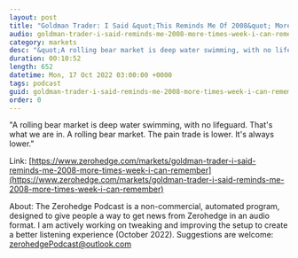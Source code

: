 ```yaml
---
layout: post
title: "Goldman Trader: I Said &quot;This Reminds Me Of 2008&quot; More Times This Week Than I Can Remember"
audio: goldman-trader-i-said-reminds-me-2008-more-times-week-i-can-remember-0
category: markets
desc: "&quot;A rolling bear market is deep water swimming, with no lifeguard. That's what we are in. A rolling bear market. The pain trade is lower. It's always lower.&quot;"
duration: 00:10:52
length: 652
datetime: Mon, 17 Oct 2022 03:00:00 +0000
tags: podcast
guid: goldman-trader-i-said-reminds-me-2008-more-times-week-i-can-remember-0
order: 0
---
```

&quot;A rolling bear market is deep water swimming, with no lifeguard. That's what we are in. A rolling bear market. The pain trade is lower. It's always lower.&quot;

Link: [https://www.zerohedge.com/markets/goldman-trader-i-said-reminds-me-2008-more-times-week-i-can-remember](https://www.zerohedge.com/markets/goldman-trader-i-said-reminds-me-2008-more-times-week-i-can-remember)

About: The Zerohedge Podcast is a non-commercial, automated program, designed to give people a way to get news from Zerohedge in an audio format.  I am actively working on tweaking and improving the setup to create a better listening experience (October 2022).  Suggestions are welcome: [zerohedgePodcast@outlook.com](mailto:zerohedgePodcast@outlook.com)